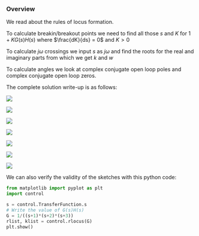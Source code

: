 ### Overview

We read about the rules of locus formation.

To calculate breakin/breakout points we need to find all those $s$ and $K$ for $1 + KG(s)H(s)$ where $\frac{dK}{ds} = 0$ and $K > 0$

To calculate $j\omega$ crossings we input $s$ as $j\omega$ and find the roots for the real and imaginary parts from which we get $k$ and $w$

To calculate angles we look at complex conjugate open loop poles and complex conjugate open loop zeros.

The complete solution write-up is as follows:

![](A.jpg)

![](B.jpg)

![](C.jpg)

![](D.jpg)

![](E.jpg)

![](F.jpg)

![](G.jpg)

We can also verify the validity of the sketches with this python code:

```py
from matplotlib import pyplot as plt
import control

s = control.TransferFunction.s
# Write the value of G(s)H(s)
G = 1/((s+1)*(s+2)*(s+3))
rlist, klist = control.rlocus(G)
plt.show()
```
